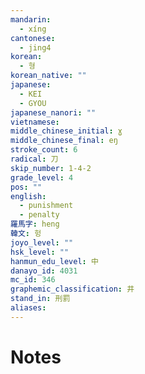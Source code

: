 ```yaml
---
mandarin:
  - xíng
cantonese:
  - jing4
korean:
  - 형
korean_native: ""
japanese:
  - KEI
  - GYOU
japanese_nanori: ""
vietnamese:
middle_chinese_initial: ɣ
middle_chinese_final: eŋ
stroke_count: 6
radical: 刀
skip_number: 1-4-2
grade_level: 4
pos: ""
english:
  - punishment
  - penalty
羅馬字: heng
韓文: 헝
joyo_level: ""
hsk_level: ""
hanmun_edu_level: 中
danayo_id: 4031
mc_id: 346
graphemic_classification: 井
stand_in: 刑罰
aliases:
---
```


# Notes
